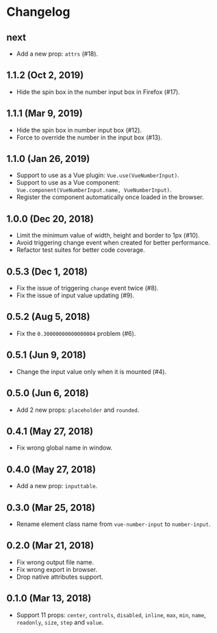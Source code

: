 # Changelog

## next

- Add a new prop: `attrs` (#18).

## 1.1.2 (Oct 2, 2019)

- Hide the spin box in the number input box in Firefox (#17).

## 1.1.1 (Mar 9, 2019)

- Hide the spin box in number input box (#12).
- Force to override the number in the input box (#13).

## 1.1.0 (Jan 26, 2019)

- Support to use as a Vue plugin: `Vue.use(VueNumberInput)`.
- Support to use as a Vue component: `Vue.component(VueNumberInput.name, VueNumberInput)`.
- Register the component automatically once loaded in the browser.

## 1.0.0 (Dec 20, 2018)

- Limit the minimum value of width, height and border to 1px (#10).
- Avoid triggering change event when created for better performance.
- Refactor test suites for better code coverage.

## 0.5.3 (Dec 1, 2018)

- Fix the issue of triggering `change` event twice (#8).
- Fix the issue of input value updating (#9).

## 0.5.2 (Aug 5, 2018)

- Fix the `0.30000000000000004` problem (#6).

## 0.5.1 (Jun 9, 2018)

- Change the input value only when it is mounted (#4).

## 0.5.0 (Jun 6, 2018)

- Add 2 new props: `placeholder` and `rounded`.

## 0.4.1 (May 27, 2018)

- Fix wrong global name in window.

## 0.4.0 (May 27, 2018)

- Add a new prop: `inputtable`.

## 0.3.0 (Mar 25, 2018)

- Rename element class name from `vue-number-input` to `number-input`.

## 0.2.0 (Mar 21, 2018)

- Fix wrong output file name.
- Fix wrong export in browser.
- Drop native attributes support.

## 0.1.0 (Mar 13, 2018)

- Support 11 props: `center`, `controls`, `disabled`, `inline`, `max`, `min`, `name`, `readonly`, `size`, `step` and `value`.
